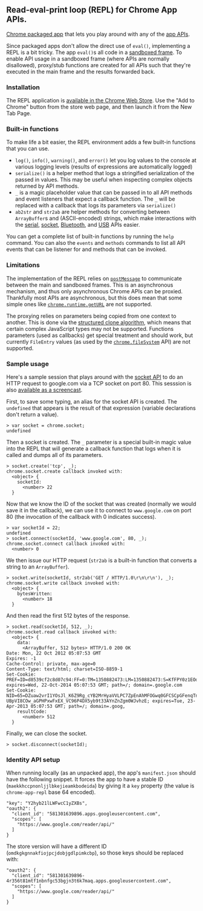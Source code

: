 ## Read-eval-print loop (REPL) for Chrome App APIs.

[Chrome packaged app](http://developer.chrome.com/apps) that lets you play around with any of the [app APIs](http://developer.chrome.com/apps/api_index.html).

Since packaged apps don't allow the direct use of `eval()`, implementing a REPL is a bit tricky. The app `eval()`s all code in a [sandboxed frame](http://developer.chrome.com/apps/app_external.html#sandboxing). To enable API usage in a sandboxed frame (where APIs are normally disallowed), proxy/stub functions are created for all APIs such that they're executed in the main frame and the results forwarded back.

### Installation

The REPL application is [available in the Chrome Web Store](https://chrome.google.com/webstore/detail/omdkgkgnnakfiojpcjdobjgdlpimkcbp). Use the "Add to Chrome" button from the store web page, and then launch it from the New Tab Page.

### Built-in functions

To make life a bit easier, the REPL environment adds a few built-in functions that you can use.

* `log()`, `info()`, `warning()`, and `error()` let you log values to the console at various logging levels (results of expressions are automatically logged)
* `serialize()` is a helper method that logs a stringified serialization of the passed in values. This may be useful when inspecting complex objects returned by API methods.
* `_` is a magic placeholder value that can be passed in to all API methods and event listeners that expect a callback function. The `_` will be replaced with a callback that logs its parameters via `serialize()`
* `ab2str` and `str2ab` are helper methods for converting between `ArrayBuffer`s and (ASCII-encoded) strings, which make interactions with the [serial](http://developer.chrome.com/apps/serial.html), [socket](http://developer.chrome.com/apps/socket.html), [Bluetooth](http://developer.chrome.com/apps/bluetooth.html), and [USB](http://developer.chrome.com/apps/usb.html) APIs easier.

You can get a complete list of built-in functions by running the `help` command. You can also the `events` and `methods` commands to list all API events that can be listener for and methods that can be invoked.

### Limitations

The implementation of the REPL relies on [`postMessage`](https://developer.mozilla.org/en-US/docs/DOM/window.postMessage) to communicate between the main and sandboxed frames. This is an asynchronous mechanism, and thus only asynchronous Chrome APIs can be proxied. Thankfully most APIs are asynchronous, but this does mean that some simple ones like [`chrome.runtime.getURL`](http://developer.chrome.com/apps/runtime.html#method-getURL) are not supported.

The proxying relies on parameters being copied from one context to another. This is done via the [structured clone algorithm](https://developer.mozilla.org/en-US/docs/DOM/The_structured_clone_algorithm), which means that certain complex JavaScript types may not be supported. Functions parameters (used as callbacks) get special treatment and should work, but currently `FileEntry` values (as used by the [`chrome.fileSystem`](http://developer.chrome.com/apps/fileSystem.html) API) are not supported.

### Sample usage

Here's a sample session that plays around with the [socket API](https://developer.chrome.com/apps/socket.html) to do an HTTP request to google.com via a TCP socket on port 80. This sesssion is also [available as a screencast](http://www.youtube.com/watch?v=IK5RYT2Um9A).

First, to save some typing, an alias for the socket API is created. The `undefined` that appears is the result of that expression (variable declarations don't return a value).

    > var socket = chrome.socket;
    undefined

Then a socket is created. The `_` parameter is a special built-in magic value into the REPL that will generate a callback function that logs when it is called and dumps all of its parameters.

    > socket.create('tcp', _);
    chrome.socket.create callback invoked with:
      <object> {
        socketId:
          <number> 22
      }

Now that we know the ID of the socket that was created (normally we would save it in the callback), we can use it to connect to `www.google.com` on port 80 (the invocation of the callback with 0 indicates success).

    > var socketId = 22;
    undefined
    > socket.connect(socketId, 'www.google.com', 80, _);
    chrome.socket.connect callback invoked with:
      <number> 0

We then issue our HTTP request (`str2ab` is a built-in function that converts a string to an `ArrayBuffer`).

    > socket.write(socketId, str2ab('GET / HTTP/1.0\r\n\r\n'), _);
    chrome.socket.write callback invoked with:
      <object> {
        bytesWritten:
          <number> 18
      }

And then read the first 512 bytes of the response.

    > socket.read(socketId, 512, _);
    chrome.socket.read callback invoked with:
      <object> {
        data:
          <ArrayBuffer, 512 bytes> HTTP/1.0 200 OK
    Date: Mon, 22 Oct 2012 05:07:53 GMT
    Expires: -1
    Cache-Control: private, max-age=0
    Content-Type: text/html; charset=ISO-8859-1
    Set-Cookie: PREF=ID=d8539cf2c8d07c94:FF=0:TM=1350882473:LM=1350882473:S=KfFPY0z1EOdqBstx; expires=Wed, 22-Oct-2014 05:07:53 GMT; path=/; domain=.google.com
    Set-Cookie: NID=65=DZuaw2vrI1YOsJl_K6Z9Rg_cYB2MrHyaVVLPC7ZpEnAhMFOGwq0GFCSCpGFenqTnD3tPmUXI7eS-UBpVI8COw_aGPHPxwFxEX_VC96P4DX5yb9t33AYnZnZgm0WJvhzE; expires=Tue, 23-Apr-2013 05:07:53 GMT; path=/; domain=.goog,
        resultCode:
          <number> 512
      }

Finally, we can close the socket.

    > socket.disconnect(socketId);

### Identity API setup

When running locally (as an unpacked app), the app's `manifest.json` should have the following snippet. It forces the app to have a stable ID (`maekkhccpnonljjlbkejieamkbodeida`) by giving it a `key` property (the value is `chrome-app-repl` base 64 encoded).

    "key": "Y2hyb21lLWFwcC1yZXBs",
    "oauth2": {
      "client_id": "581301639896.apps.googleusercontent.com",
      "scopes": [
        "https://www.google.com/reader/api/"
      ]
    }

The store version will have a different ID (`omdkgkgnnakfiojpcjdobjgdlpimkcbp`), so those keys should be replaced with:

    "oauth2": {
      "client_id": "581301639896-4r356t81mtf1nbnfgc53bgjn3t6k7maq.apps.googleusercontent.com",
      "scopes": [
        "https://www.google.com/reader/api/"
      ]
    }

